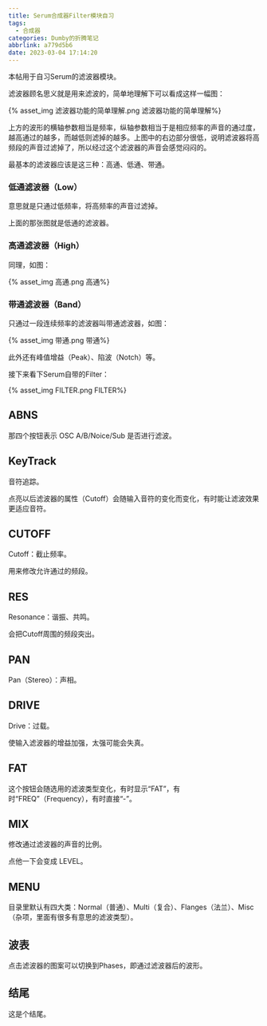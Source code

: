 ```yaml
---
title: Serum合成器Filter模块自习
tags:
  - 合成器
categories: Dumby的折腾笔记
abbrlink: a779d5b6
date: 2023-03-04 17:14:20
---
```


本帖用于自习Serum的滤波器模块。

<!--more-->

滤波器顾名思义就是用来滤波的，简单地理解下可以看成这样一幅图：

{% asset_img 滤波器功能的简单理解.png 滤波器功能的简单理解%}

上方的波形的横轴参数相当是频率，纵轴参数相当于是相应频率的声音的通过度，越高通过的越多，而越低则滤掉的越多。上图中的右边部分很低，说明滤波器将高频段的声音过滤掉了，所以经过这个滤波器的声音会感觉闷闷的。

最基本的滤波器应该是这三种：高通、低通、带通。

### 低通滤波器（Low）

意思就是只通过低频率，将高频率的声音过滤掉。

上面的那张图就是低通的滤波器。

### 高通滤波器（High）

同理，如图：

{% asset_img 高通.png 高通%}

### 带通滤波器（Band）

只通过一段连续频率的滤波器叫带通滤波器，如图：

{% asset_img 带通.png 带通%}

此外还有峰值增益（Peak）、陷波（Notch）等。

接下来看下Serum自带的Filter：

{% asset_img FILTER.png FILTER%}

## ABNS

那四个按钮表示 OSC A/B/Noice/Sub 是否进行滤波。

## KeyTrack

音符追踪。

点亮以后滤波器的属性（Cutoff）会随输入音符的变化而变化，有时能让滤波效果更适应音符。

## CUTOFF

Cutoff：截止频率。

用来修改允许通过的频段。

## RES

Resonance：谐振、共鸣。

会把Cutoff周围的频段突出。

## PAN

Pan（Stereo）：声相。

## DRIVE

Drive：过载。

使输入滤波器的增益加强，太强可能会失真。

## FAT

这个按钮会随选用的滤波类型变化，有时显示“FAT”，有时“FREQ”（Frequency），有时直接“-”。

## MIX

修改通过滤波器的声音的比例。

点他一下会变成 LEVEL。

## MENU

目录里默认有四大类：Normal（普通）、Multi（复合）、Flanges（法兰）、Misc（杂项，里面有很多有意思的滤波类型）。

## 波表

点击滤波器的图案可以切换到Phases，即通过滤波器后的波形。

## 结尾

这是个结尾。